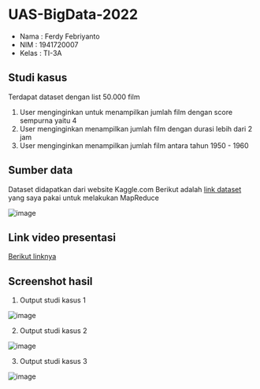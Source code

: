 # UAS-BigData-2022

- Nama  : Ferdy Febriyanto
- NIM   : 1941720007
- Kelas : TI-3A


## Studi kasus

Terdapat dataset dengan list 50.000 film

1. User menginginkan untuk menampilkan jumlah film dengan score sempurna yaitu 4
2. User menginginkan menampilkan jumlah film dengan durasi lebih dari 2 jam
3. User menginginkan menampilkan jumlah film antara tahun 1950 - 1960

## Sumber data

Dataset didapatkan dari website Kaggle.com Berikut adalah [link dataset](https://www.kaggle.com/datasets/stefanoleone992/filmtv-movies-dataset) yang saya pakai untuk melakukan MapReduce

![image](https://user-images.githubusercontent.com/47923906/176544740-6c531400-3d9a-4271-9c66-9c980ee5bf5f.png)

## Link video presentasi
[Berikut linknya](youtube.com)

## Screenshot hasil

1. Output studi kasus 1

![image](https://user-images.githubusercontent.com/47923906/176545913-9f850fc4-87d4-4027-a2aa-d209f6c5aed3.png)

2. Output studi kasus 2

![image](https://user-images.githubusercontent.com/47923906/176546025-1ad8cb68-1174-4788-9c40-4ad0c7fd599d.png)

3. Output studi kasus 3

![image](https://user-images.githubusercontent.com/47923906/176545515-35494e55-cba2-468d-940c-bf14905c7747.png)












